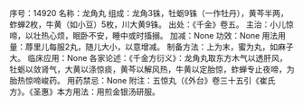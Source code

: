 序号：14920
名称：龙角丸
组成：龙角3铢，牡蛎9铢（一作牡丹），黄芩半两，蚱蝉2枚，牛黄（如小豆）5枚，川大黄9铢。
出处：《千金》卷五。
主治：小儿惊啼，以壮热心烦，眠卧不安，睡中或时搐搦。
加减：None
功效：None
用法用量：蓐里儿每服2丸，随儿大小，以意增减。
制备方法：上为末，蜜为丸，如麻子大。
临床应用：None
各家论述：《千金方衍义》：龙角丸取东方木气以透肝风，牡蛎以敛肾气，大黄以涤惊痰，黄芩以解风热，牛黄以定胎惊，蚱蝉专止夜啼，为胎热惊啼峻药。
用药禁忌：None
附注：五惊丸（《外台》卷三十五引《崔氏方》。《圣惠》本方用法：用煎金银汤研服。
